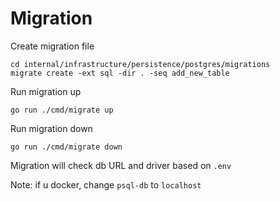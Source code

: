 # Migration

Create migration file

```
cd internal/infrastructure/persistence/postgres/migrations
migrate create -ext sql -dir . -seq add_new_table
```

Run migration up

```
go run ./cmd/migrate up
```

Run migration down

```
go run ./cmd/migrate down
```

Migration will check db URL and driver based on `.env`

Note: if u docker, change `psql-db` to `localhost`
